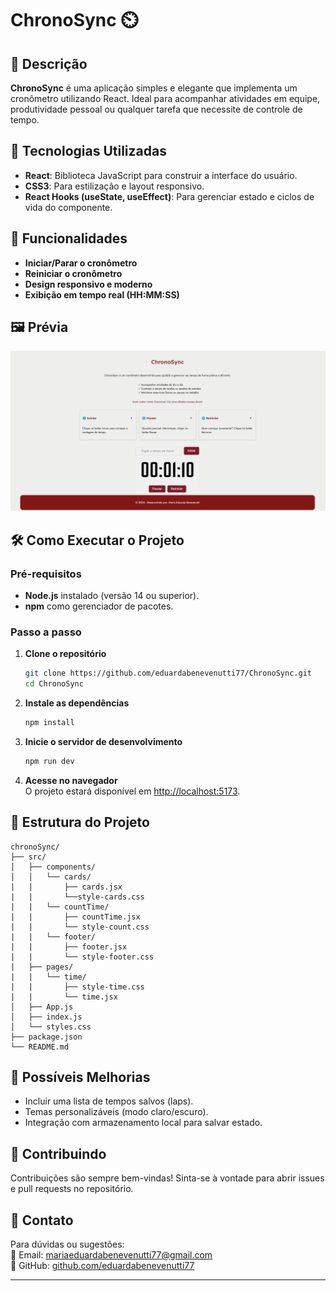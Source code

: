 # ChronoSync ⏲️  

## 📖 Descrição  
**ChronoSync** é uma aplicação simples e elegante que implementa um cronômetro utilizando React. Ideal para acompanhar atividades em equipe, produtividade pessoal ou qualquer tarefa que necessite de controle de tempo.  

## 🚀 Tecnologias Utilizadas  
- **React**: Biblioteca JavaScript para construir a interface do usuário.  
- **CSS3**: Para estilização e layout responsivo.   
- **React Hooks (useState, useEffect)**: Para gerenciar estado e ciclos de vida do componente.  

## 🎯 Funcionalidades  
- **Iniciar/Parar o cronômetro**  
- **Reiniciar o cronômetro**  
- **Design responsivo e moderno**  
- **Exibição em tempo real (HH:MM:SS)**  

## 🖼️ Prévia  
![Preview do React ChronoSync](image-1.png)  

## 🛠️ Como Executar o Projeto  

### Pré-requisitos  
- **Node.js** instalado (versão 14 ou superior).  
- **npm** como gerenciador de pacotes.  

### Passo a passo  
1. **Clone o repositório**  
   ```bash  
   git clone https://github.com/eduardabenevenutti77/ChronoSync.git  
   cd ChronoSync  
   ```  

2. **Instale as dependências**  
   ```bash  
   npm install  
   ```  

3. **Inicie o servidor de desenvolvimento**  
   ```bash  
   npm run dev
   ```  

4. **Acesse no navegador**  
   O projeto estará disponível em [http://localhost:5173](http://localhost:5173).  

## 📂 Estrutura do Projeto  
```
chronoSync/   
├── src/  
│   ├── components/  
│   │   └── cards/
|   |       ├── cards.jsx
|   |       └──style-cards.css
|   |   └── countTime/
|   |       ├── countTime.jsx
|   |       └── style-count.css
|   |   └── footer/
|   |       ├── footer.jsx
|   |       └── style-footer.css
|   ├── pages/
|   |   └── time/
|   |       ├── style-time.css
|   |       └── time.jsx
│   ├── App.js  
│   ├── index.js  
│   └── styles.css  
├── package.json  
└── README.md  
```  

## 🔧 Possíveis Melhorias  
- Incluir uma lista de tempos salvos (laps).  
- Temas personalizáveis (modo claro/escuro).  
- Integração com armazenamento local para salvar estado.  

## 🤝 Contribuindo  
Contribuições são sempre bem-vindas! Sinta-se à vontade para abrir issues e pull requests no repositório.  

## 💬 Contato  
Para dúvidas ou sugestões:  
📧 Email: [mariaeduardabenevenutti77@gmail.com](mailto:mariaeduardabenevenutti77@gmail.com)  
🔗 GitHub: [github.com/eduardabenevenutti77](https://github.com/eduardabenevenutti77)  

---
